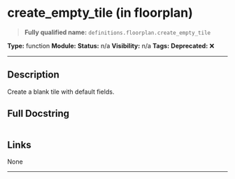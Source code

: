 # create_empty_tile (in floorplan)
> **Fully qualified name:** `definitions.floorplan.create_empty_tile`

**Type:** function
**Module:** 
**Status:** n/a
**Visibility:** n/a
**Tags:** 
**Deprecated:** ❌

---

## Description
Create a blank tile with default fields.

## Full Docstring
```

```

## Links
None

---
